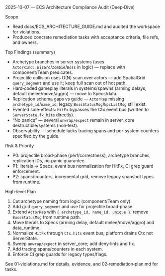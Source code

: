 2025-10-07 — ECS Architecture Compliance Audit (Deep‑Dive)

Scope
- Read docs/ECS_ARCHITECTURE_GUIDE.md and audited the workspace for violations.
- Produced concrete remediation tasks with acceptance criteria, file refs, and owners.

Top Findings (summary)
- Archetype branches in server systems (uses `ActorKind::Wizard`/`Zombie`/`Boss` in logic) — replace with component/Team predicates.
- Projectile collision uses O(N) scan over actors — add SpatialGrid `query_segment` and use it; keep full scan out of hot path.
- Hard‑coded gameplay literals in systems/spawns (arming delays, default melee/move/aggro) — move to Specs/data.
- Replication schema gaps vs guide — `ActorRep` missing `archetype_id`/`name_id`; legacy `BossStatusMsg`/`NpcListMsg` still exist.
- Evented side‑effects: `HitFx` bypasses the Ctx event bus (written to `ServerState.fx_hits` directly).
- “No panics” — several `unwrap/expect` remain in server_core destructible/systems (non‑test).
- Observability — schedule lacks tracing spans and per‑system counters specified by the guide.

Risk & Priority
- P0: projectile broad‑phase (perf/correctness), archetype branches, replication IDs, no‑panic guarantee.
- P1: literals → Specs, event bus normalization for HitFx, CI grep guard enforcement.
- P2: spans/counters, incremental grid, remove legacy snapshot types from runtime.

High‑level Plan
1) Cut archetype naming from logic (component/Team only).
2) Add grid `query_segment` and use for projectile broad‑phase.
3) Extend `ActorRep` with `{ archetype_id, name_id, unique }`; remove `BossStatusMsg` from runtime path.
4) Move literals to Specs (arming delay, default melee/move/aggro) and data_runtime.
5) Normalize `HitFx` through `Ctx.hits` event bus; platform drains Ctx not ServerState.
6) Sweep `unwrap/expect` in server_core; add deny‑lints and fix.
7) Add tracing spans/counters in each system.
8) Enforce CI grep guards for legacy types/flags.

See 01‑violations.md for details, evidence, and 02‑remediation‑plan.md for tasks.

